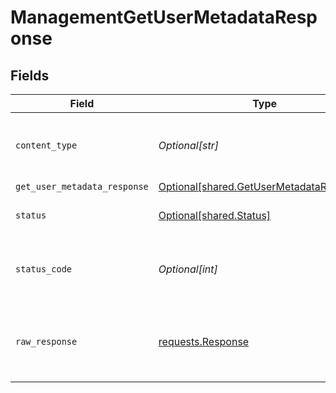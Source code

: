# ManagementGetUserMetadataResponse


## Fields

| Field                                                                                          | Type                                                                                           | Required                                                                                       | Description                                                                                    |
| ---------------------------------------------------------------------------------------------- | ---------------------------------------------------------------------------------------------- | ---------------------------------------------------------------------------------------------- | ---------------------------------------------------------------------------------------------- |
| `content_type`                                                                                 | *Optional[str]*                                                                                | :heavy_check_mark:                                                                             | HTTP response content type for this operation                                                  |
| `get_user_metadata_response`                                                                   | [Optional[shared.GetUserMetadataResponse]](undefined/models/shared/getusermetadataresponse.md) | :heavy_minus_sign:                                                                             | OK                                                                                             |
| `status`                                                                                       | [Optional[shared.Status]](undefined/models/shared/status.md)                                   | :heavy_minus_sign:                                                                             | Default error response                                                                         |
| `status_code`                                                                                  | *Optional[int]*                                                                                | :heavy_check_mark:                                                                             | HTTP response status code for this operation                                                   |
| `raw_response`                                                                                 | [requests.Response](https://requests.readthedocs.io/en/latest/api/#requests.Response)          | :heavy_minus_sign:                                                                             | Raw HTTP response; suitable for custom response parsing                                        |